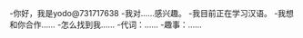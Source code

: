 -你好，我是yodo@731717638
-我对……感兴趣。
-我目前正在学习汉语。
-我想和你合作……
-怎么找到我……
-代词：……
-趣事：……

<!---
731716638/7317638是一个特殊的存储库，因为它的'README. Mdbioth（这个文件）出现在您的GitHub配置文件中。
您可以单击预览链接查看更改。
--->
